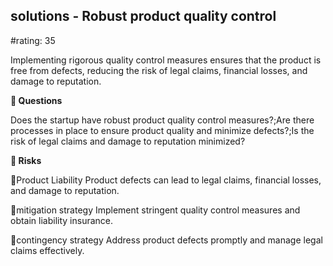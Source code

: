 

## solutions - Robust product quality control

#rating: 35


Implementing rigorous quality control measures ensures that the product is free from defects, reducing the risk of legal claims, financial losses, and damage to reputation.

**💭 Questions**

Does the startup have robust product quality control measures?;Are there processes in place to ensure product quality and minimize defects?;Is the risk of legal claims and damage to reputation minimized?

**🚨 Risks**

🚨Product Liability
Product defects can lead to legal claims, financial losses, and damage to reputation.

🚨mitigation strategy
Implement stringent quality control measures and obtain liability insurance.

🚨contingency strategy
Address product defects promptly and manage legal claims effectively.




